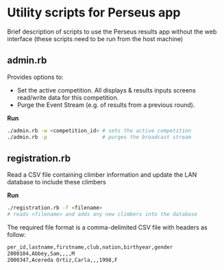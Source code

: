 # Utility scripts for Perseus app
Brief description of scripts to use the Perseus results app without the web interface (these scripts need to be run from the host machine)

## admin.rb
Provides options to:
* Set the active competition. All displays & results inputs screens read/write data for this competition.
* Purge the Event Stream (e.g. of results from a previous round).

**Run**

```bash
./admin.rb -w <competition_id> # sets the active competition
./admin.rb -p                  # purges the broadcast stream
```

## registration.rb
Read a CSV file containing climber information and update the LAN database to include these climbers

**Run**

```bash
./registration.rb -f <filename>	
# reads <filename> and adds any new climbers into the database
```

The required file format is a comma-delimited CSV file with headers as follow:

```bash
per_id,lastname,firstname,club,nation,birthyear,gender
2000104,Abbey,Sam,,,,M
2000347,Acereda Ortiz,Carla,,,1998,F
```

